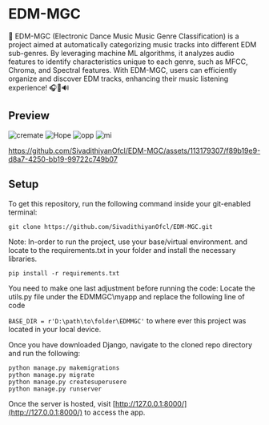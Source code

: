 # EDM-MGC


🎵 EDM-MGC (Electronic Dance Music Music Genre Classification) is a project aimed at automatically categorizing music tracks into different EDM sub-genres. By leveraging machine ML algorithms, it analyzes audio features to identify characteristics unique to each genre, such as MFCC, Chroma, and Spectral features. With EDM-MGC, users can efficiently organize and discover EDM tracks, enhancing their music listening experience! 🎧💃🔊

## Preview

![cremate](https://github.com/SivadithiyanOfcl/EDM-MGC/assets/113179307/e105b5f3-38e9-4068-9b7e-fa33af1b737e)
![Hope](https://github.com/SivadithiyanOfcl/EDM-MGC/assets/113179307/184ddf35-98d5-483c-83c9-897077ebb3af)
![opp](https://github.com/SivadithiyanOfcl/EDM-MGC/assets/113179307/b7a60d98-e34f-441c-950a-8ab7019226e2)
![mi](https://github.com/SivadithiyanOfcl/EDM-MGC/assets/113179307/bca88fb0-0163-4ffc-87cf-72c73ba6a62c)


https://github.com/SivadithiyanOfcl/EDM-MGC/assets/113179307/f89b19e9-d8a7-4250-bb19-99722c749b07



## Setup
To get this repository, run the following command inside your git-enabled terminal:

```git clone https://github.com/SivadithiyanOfcl/EDM-MGC.git```

Note: In-order to run the project, use your base/virtual environment. and locate to the requirements.txt in your folder and install the necessary libraries.

```pip install -r requirements.txt```

You need to make one last adjustment before running the code:
Locate the utils.py file under the EDMMGC\myapp and replace the following line of code

```BASE_DIR = r'D:\path\to\folder\EDMMGC'``` to where ever this project was located in your local device.

Once you have downloaded Django, navigate to the cloned repo directory and run the following:

```
python manage.py makemigrations
python manage.py migrate
python manage.py createsuperusere
python manage.py runserver
```

Once the server is hosted, visit [http://127.0.0.1:8000/](http://127.0.0.1:8000/) to access the app.

